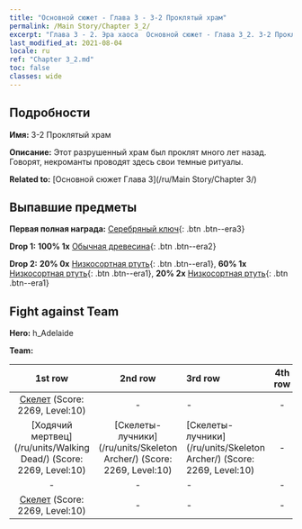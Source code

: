 ```yaml
---
title: "Основной сюжет - Глава 3 - 3-2 Проклятый храм"
permalink: /Main Story/Chapter 3_2/
excerpt: "Глава 3 - 2. Эра хаоса  Основной сюжет - Глава 3_2. 3-2 Проклятый храм"
last_modified_at: 2021-08-04
locale: ru
ref: "Chapter 3_2.md"
toc: false
classes: wide
---
```


## Подробности

 **Имя:** 3-2 Проклятый храм

 **Описание:** Этот разрушенный храм был проклят много лет назад. Говорят, некроманты проводят здесь свои темные ритуалы.

 **Related to:** [Основной сюжет Глава 3](/ru/Main Story/Chapter 3/)

## Выпавшие предметы

 **Первая полная награда:** [Серебряный ключ](/ItemsRU/con_693/){: .btn .btn--era3}

 **Drop 1:** **100% 1x** [Обычная древесина](/ItemsRU/mat_7/){: .btn .btn--era2}

 **Drop 2:** **20% 0x** [Низкосортная ртуть](/ItemsRU/mat_2/){: .btn .btn--era1}, **60% 1x** [Низкосортная ртуть](/ItemsRU/mat_2/){: .btn .btn--era1}, **20% 2x** [Низкосортная ртуть](/ItemsRU/mat_2/){: .btn .btn--era1}


## Fight against Team
 **Hero:** h_Adelaide

 **Team:**


  | 1st row | 2nd row | 3rd row | 4th row |
  |:----:|:----:|:----|:----:|
  | [Скелет](/ru/units/Skeleton/) (Score: 2269, Level:10)  | - | - | - |
  | [Ходячий мертвец](/ru/units/Walking Dead/) (Score: 2269, Level:10)  | [Скелеты-лучники](/ru/units/Skeleton Archer/) (Score: 2269, Level:10)  | [Скелеты-лучники](/ru/units/Skeleton Archer/) (Score: 2269, Level:10)  | - |
  | - | - | - | - |
  | [Скелет](/ru/units/Skeleton/) (Score: 2269, Level:10)  | - | - | - |


